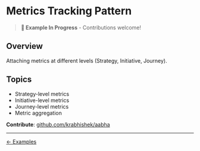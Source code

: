 # Metrics Tracking Pattern

> **📝 Example In Progress** - Contributions welcome!

## Overview

Attaching metrics at different levels (Strategy, Initiative, Journey).

## Topics

- Strategy-level metrics
- Initiative-level metrics
- Journey-level metrics
- Metric aggregation

**Contribute**: [github.com/krabhishek/aabha](https://github.com/krabhishek/aabha)

---

[← Examples](../README.md)
